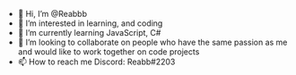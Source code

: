 - 👋 Hi, I’m @Reabbb
- 👀 I’m interested in learning, and coding
- 🌱 I’m currently learning JavaScript, C#
- 💞️ I’m looking to collaborate on people who have the same passion as me and would like to work together on code projects 
- 📫 How to reach me Discord: Reabb#2203

<!---
Reabbb/Reabbb is a ✨ special ✨ repository because its `README.md` (this file) appears on your GitHub profile.
You can click the Preview link to take a look at your changes.
--->
